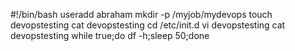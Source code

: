 #!/bin/bash
useradd abraham
mkdir -p /myjob/mydevops
touch devopstesting
cat devopstesting
cd /etc/init.d
vi devopstesting
cat devopstesting
while true;do df -h;sleep 50;done
